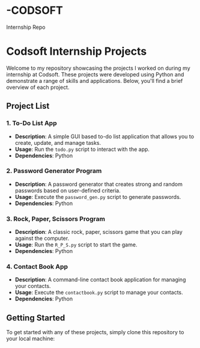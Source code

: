 # -CODSOFT
Internship Repo
# Codsoft Internship Projects

Welcome to my repository showcasing the projects I worked on during my internship at Codsoft. These projects were developed using Python and demonstrate a range of skills and applications. Below, you'll find a brief overview of each project.

## Project List

### 1. To-Do List App
- **Description**: A simple GUI based to-do list application that allows you to create, update, and manage tasks.
- **Usage**: Run the `todo.py` script to interact with the app.
- **Dependencies**: Python

### 2. Password Generator Program
- **Description**: A password generator that creates strong and random passwords based on user-defined criteria.
- **Usage**: Execute the `password_gen.py` script to generate passwords.
- **Dependencies**: Python

### 3. Rock, Paper, Scissors Program
- **Description**: A classic rock, paper, scissors game that you can play against the computer.
- **Usage**: Run the `R_P_S.py` script to start the game.
- **Dependencies**: Python

### 4. Contact Book App
- **Description**: A command-line contact book application for managing your contacts.
- **Usage**: Execute the `contactbook.py` script to manage your contacts.
- **Dependencies**: Python

## Getting Started

To get started with any of these projects, simply clone this repository to your local machine:


